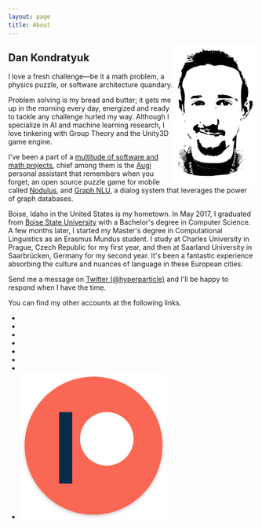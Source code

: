```yaml
---
layout: page
title: About
---
```


<img src="/public/img/dan-stencil-portrait.png" style="max-height:18rem;float:right;" alt="Dan's Portrait">

## Dan Kondratyuk

<p class="message">
  I love a fresh challenge—be it a math problem, a physics puzzle, or software architecture quandary.
</p>

Problem solving is my bread and butter; it gets me up in the morning every day, energized and ready to tackle any challenge hurled my way. Although I specialize in AI and machine learning research, I love tinkering with Group Theory and the Unity3D game engine.

I've been a part of a [multitude of software and math projects](/projects/), chief among them is the [Augi](https://helloaugi.com/) personal assistant that remembers when you forget, an open source puzzle game for mobile called [Nodulus](/nodulus/), and [Graph NLU](https://github.com/Hyperparticle/graph-nlu), a dialog system that leverages the power of graph databases.

Boise, Idaho in the United States is my hometown. In May 2017, I graduated from [Boise State University](https://www.boisestate.edu/) with a Bachelor's degree in Computer Science. A few months later, I started my Master's degree in Computational Linguistics as an Erasmus Mundus student. I study at Charles University in Prague, Czech Republic for my first year, and then at Saarland University in Saarbrücken, Germany  for my second year. It's been a fantastic experience absorbing the culture and nuances of language in these European cities.

Send me a message on [Twitter (@hyperparticle)](https://twitter.com/hyperparticle) and I'll be happy to respond when I have the time.

You can find my other accounts at the following links.

<ul class="social-icons">
  <li><a href="https://github.com/hyperparticle"><i class="fa fa-github"></i></a></li>
  <li><a href="https://twitter.com/hyperparticle"><i class="fa fa-twitter"></i></a></li>
  <li><a href="https://www.linkedin.com/in/dankondratyuk"><i class="fa fa-linkedin"></i></a></li>
  <li><a href="https://www.youtube.com/channel/UCd_9cwA6OBEL_f2NN1z0LLQ"><i class="fa fa-youtube-play"></i></a></li>
  <li><a href="https://medium.com/@hyperparticle"><i class="fa fa-medium"></i></a></li>
  <li><a href="https://reddit.com/u/hyperparticles"><i class="fa fa-reddit-alien"></i></a></li>
  <li><a href="https://soundcloud.com/hyperparticle"><i class="fa fa-soundcloud"></i></a></li>
  <li><a href="https://www.patreon.com/hyperparticle"><img class="icon-small" src="/public/img/patreon.png"></a></li>
</ul>
